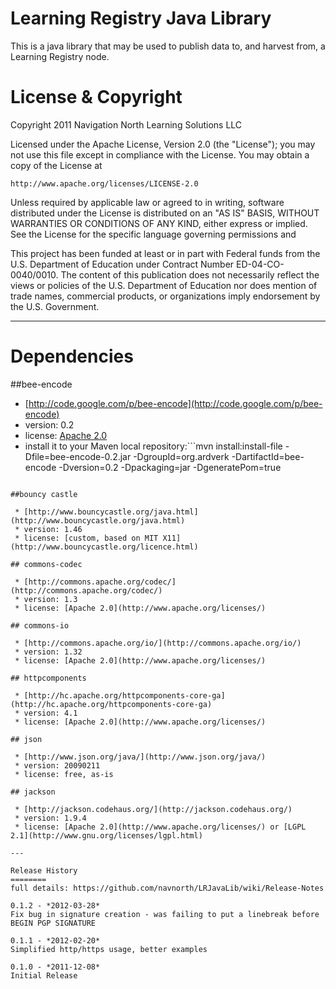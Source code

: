 Learning Registry Java Library
=========================================================

This is a java library that may be used to publish data to, and harvest 
from, a Learning Registry node.

License & Copyright
===================

Copyright 2011 Navigation North Learning Solutions LLC

Licensed under the Apache License, Version 2.0 (the "License");
you may not use this file except in compliance with the License.
You may obtain a copy of the License at

    http://www.apache.org/licenses/LICENSE-2.0

Unless required by applicable law or agreed to in writing, software
distributed under the License is distributed on an "AS IS" BASIS,
WITHOUT WARRANTIES OR CONDITIONS OF ANY KIND, either express or implied.
See the License for the specific language governing permissions and

This project has been funded at least or in part with Federal funds from 
the U.S. Department of Education under Contract Number ED-04-CO-0040/0010. 
The content of this publication does not necessarily reflect the views or 
policies of the U.S. Department of Education nor does mention of trade 
names, commercial products, or organizations imply endorsement by the U.S. 
Government.

---
Dependencies
============
##bee-encode

 * [http://code.google.com/p/bee-encode](http://code.google.com/p/bee-encode)
 * version: 0.2
 * license: [Apache 2.0](http://www.apache.org/licenses/)
 * install it to your Maven local repository:```mvn install:install-file -Dfile=bee-encode-0.2.jar -DgroupId=org.ardverk -DartifactId=bee-encode -Dversion=0.2 -Dpackaging=jar -DgeneratePom=true
```

##bouncy castle

 * [http://www.bouncycastle.org/java.html](http://www.bouncycastle.org/java.html)
 * version: 1.46
 * license: [custom, based on MIT X11](http://www.bouncycastle.org/licence.html)

## commons-codec

 * [http://commons.apache.org/codec/](http://commons.apache.org/codec/)
 * version: 1.3
 * license: [Apache 2.0](http://www.apache.org/licenses/)

## commons-io

 * [http://commons.apache.org/io/](http://commons.apache.org/io/)
 * version: 1.32
 * license: [Apache 2.0](http://www.apache.org/licenses/)

## httpcomponents

 * [http://hc.apache.org/httpcomponents-core-ga](http://hc.apache.org/httpcomponents-core-ga)
 * version: 4.1
 * license: [Apache 2.0](http://www.apache.org/licenses/)

## json

 * [http://www.json.org/java/](http://www.json.org/java/)
 * version: 20090211
 * license: free, as-is

## jackson

 * [http://jackson.codehaus.org/](http://jackson.codehaus.org/)
 * version: 1.9.4
 * license: [Apache 2.0](http://www.apache.org/licenses/) or [LGPL 2.1](http://www.gnu.org/licenses/lgpl.html)
 
--- 

Release History
========        
full details: https://github.com/navnorth/LRJavaLib/wiki/Release-Notes

0.1.2 - *2012-03-28*
Fix bug in signature creation - was failing to put a linebreak before BEGIN PGP SIGNATURE

0.1.1 - *2012-02-20*
Simplified http/https usage, better examples

0.1.0 - *2011-12-08*  
Initial Release